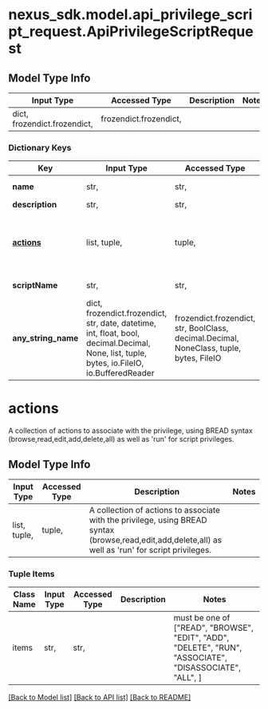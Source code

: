 # nexus_sdk.model.api_privilege_script_request.ApiPrivilegeScriptRequest

## Model Type Info
Input Type | Accessed Type | Description | Notes
------------ | ------------- | ------------- | -------------
dict, frozendict.frozendict,  | frozendict.frozendict,  |  | 

### Dictionary Keys
Key | Input Type | Accessed Type | Description | Notes
------------ | ------------- | ------------- | ------------- | -------------
**name** | str,  | str,  | The name of the privilege.  This value cannot be changed. | [optional] 
**description** | str,  | str,  |  | [optional] 
**[actions](#actions)** | list, tuple,  | tuple,  | A collection of actions to associate with the privilege, using BREAD syntax (browse,read,edit,add,delete,all) as well as &#x27;run&#x27; for script privileges. | [optional] 
**scriptName** | str,  | str,  | The name of a script to give access to. | [optional] 
**any_string_name** | dict, frozendict.frozendict, str, date, datetime, int, float, bool, decimal.Decimal, None, list, tuple, bytes, io.FileIO, io.BufferedReader | frozendict.frozendict, str, BoolClass, decimal.Decimal, NoneClass, tuple, bytes, FileIO | any string name can be used but the value must be the correct type | [optional]

# actions

A collection of actions to associate with the privilege, using BREAD syntax (browse,read,edit,add,delete,all) as well as 'run' for script privileges.

## Model Type Info
Input Type | Accessed Type | Description | Notes
------------ | ------------- | ------------- | -------------
list, tuple,  | tuple,  | A collection of actions to associate with the privilege, using BREAD syntax (browse,read,edit,add,delete,all) as well as &#x27;run&#x27; for script privileges. | 

### Tuple Items
Class Name | Input Type | Accessed Type | Description | Notes
------------- | ------------- | ------------- | ------------- | -------------
items | str,  | str,  |  | must be one of ["READ", "BROWSE", "EDIT", "ADD", "DELETE", "RUN", "ASSOCIATE", "DISASSOCIATE", "ALL", ] 

[[Back to Model list]](../../README.md#documentation-for-models) [[Back to API list]](../../README.md#documentation-for-api-endpoints) [[Back to README]](../../README.md)

